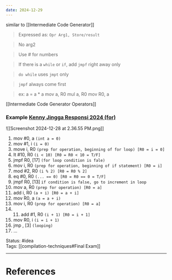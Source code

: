 ```yaml
---
date: 2024-12-29
---
```

similar to [[Intermediate Code Generator]]

> Expressed as: `Opr Arg1, Store/result`

> No arg2

> Use # for numbers

> If there is a `while` or `if`, add `jmpf` right away only

> `do while` uses `jmpt` only

> `jmpf` always come first

> ex: a = a \* a
> mov a, R0
> mul a, R0
> mov R0, a

[[Intermediate Code Generator Operators]]
### Example [Kenny Jingga Responsi 2024 (for)](https://youtu.be/6yRB6dszSUo?si=17tSLpRuHHSIfWLg&t=7108)  

![[Screenshot 2024-12-28 at 2.36.55 PM.png]]

1. mov #0, a `(int a = 0)`
2. mov #1, i `(i = 0)`
3. move i, R0 `(prep for operation, beginning of for loop) [R0 = i = 0]`
4. lt #10, R0 `(i < 10) [R0 = R0 < 10 = T/F]`
5. jmpf R0, [17] `(for loop condition is fale)`
6. mov i, R0 `(prep for operation, beginning of if statement) [R0 = i]`
7. mod #2, R0 `(i % 2) [R0 = R0 % 2]`
8. eq #0, R0 `(... == 0) [R0 = R0 == 0 = T/F]`
9. jmpf R0, [13] `if condition is false, go to increment in loop`
10. mov a, R0 `(prep for operation) [R0 = a]`
11. add i, R0 `(a + i) [R0 = a + i]`
12. mov R0, a `(a = a + i)`
13. mov i, R0  `(prep for operation) [R0 = a]`
14. 11. add #1, R0 `(i + 1) [R0 = i + 1]`
15. mov R0, i `(i = i + 1)`
16. jmp , [3] `(looping)`
17. ...

Status: #idea  
Tags:  [[compilation-techniques#Final Exam]]

---
# References